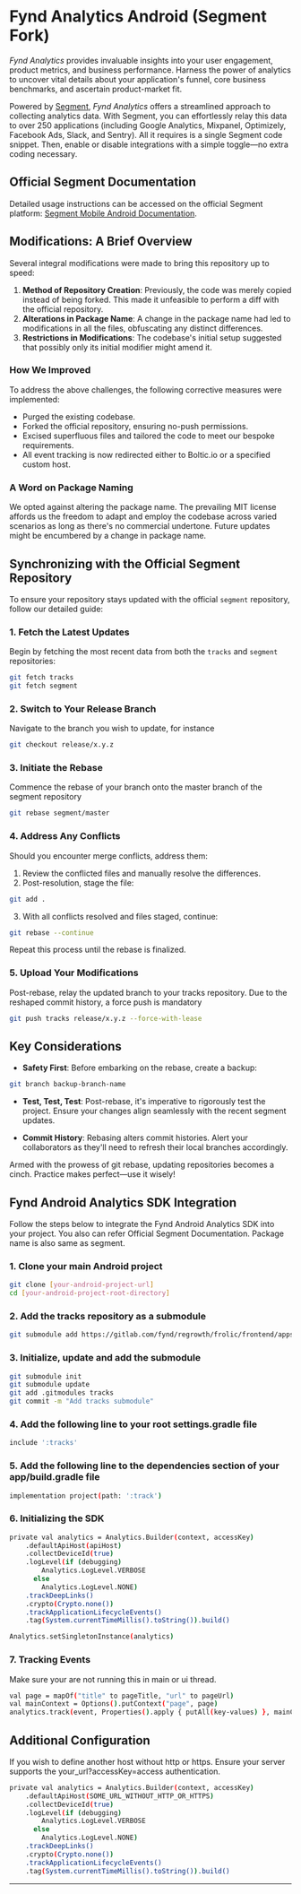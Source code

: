 # Fynd Analytics Android (Segment Fork)

_Fynd Analytics_ provides invaluable insights into your user engagement, product metrics, and business performance. Harness the power of analytics to uncover vital details about your application's funnel, core business benchmarks, and ascertain product-market fit.

Powered by [Segment](https://segment.com), _Fynd Analytics_ offers a streamlined approach to collecting analytics data. With Segment, you can effortlessly relay this data to over 250 applications (including Google Analytics, Mixpanel, Optimizely, Facebook Ads, Slack, and Sentry). All it requires is a single Segment code snippet. Then, enable or disable integrations with a simple toggle—no extra coding necessary.

## Official Segment Documentation

Detailed usage instructions can be accessed on the official Segment platform: [Segment Mobile Android Documentation](https://segment.com/docs/sources/mobile/android/).

## Modifications: A Brief Overview

Several integral modifications were made to bring this repository up to speed:

1. **Method of Repository Creation**: Previously, the code was merely copied instead of being forked. This made it unfeasible to perform a diff with the official repository.
2. **Alterations in Package Name**: A change in the package name had led to modifications in all the files, obfuscating any distinct differences.
3. **Restrictions in Modifications**: The codebase's initial setup suggested that possibly only its initial modifier might amend it.

### How We Improved

To address the above challenges, the following corrective measures were implemented:

- Purged the existing codebase.
- Forked the official repository, ensuring no-push permissions.
- Excised superfluous files and tailored the code to meet our bespoke requirements.
- All event tracking is now redirected either to Boltic.io or a specified custom host.

### A Word on Package Naming

We opted against altering the package name. The prevailing MIT license affords us the freedom to adapt and employ the codebase across varied scenarios as long as there's no commercial undertone. Future updates might be encumbered by a change in package name.

## Synchronizing with the Official Segment Repository

To ensure your repository stays updated with the official `segment` repository, follow our detailed guide:

### 1. Fetch the Latest Updates

Begin by fetching the most recent data from both the `tracks` and `segment` repositories:

```bash
git fetch tracks
git fetch segment
```

### 2. Switch to Your Release Branch

Navigate to the branch you wish to update, for instance

```bash
git checkout release/x.y.z
```

### 3. Initiate the Rebase

Commence the rebase of your branch onto the master branch of the segment repository

```bash
git rebase segment/master
```

### 4. Address Any Conflicts

Should you encounter merge conflicts, address them:

1. Review the conflicted files and manually resolve the differences.
2. Post-resolution, stage the file:

```bash
git add .
```

3. With all conflicts resolved and files staged, continue:

```bash
git rebase --continue
```

Repeat this process until the rebase is finalized.

### 5. Upload Your Modifications

Post-rebase, relay the updated branch to your tracks repository. Due to the reshaped commit history, a force push is mandatory

```bash
git push tracks release/x.y.z --force-with-lease
```

## Key Considerations

- **Safety First**: Before embarking on the rebase, create a backup:

```bash
git branch backup-branch-name
```

- **Test, Test, Test**: Post-rebase, it's imperative to rigorously test the project. Ensure your changes align seamlessly with the recent segment updates.

- **Commit History**: Rebasing alters commit histories. Alert your collaborators as they'll need to refresh their local branches accordingly.

Armed with the prowess of git rebase, updating repositories becomes a cinch. Practice makes perfect—use it wisely!

## Fynd Android Analytics SDK Integration

Follow the steps below to integrate the Fynd Android Analytics SDK into your project. You also can refer Official Segment Documentation. Package name is also same as segment.

### 1. Clone your main Android project

```bash
git clone [your-android-project-url]
cd [your-android-project-root-directory]
```

### 2. Add the tracks repository as a submodule

```bash
git submodule add https://gitlab.com/fynd/regrowth/frolic/frontend/apps/android/tracks.git tracks
```

### 3. Initialize, update and add the submodule

```bash
git submodule init
git submodule update
git add .gitmodules tracks
git commit -m "Add tracks submodule"
```

### 4. Add the following line to your root settings.gradle file

```bash
include ':tracks'
```

### 5. Add the following line to the dependencies section of your app/build.gradle file

```bash
implementation project(path: ':track')
```

### 6. Initializing the SDK

```bash
private val analytics = Analytics.Builder(context, accessKey)
    .defaultApiHost(apiHost)
    .collectDeviceId(true)
    .logLevel(if (debugging)
        Analytics.LogLevel.VERBOSE
      else
        Analytics.LogLevel.NONE)
    .trackDeepLinks()
    .crypto(Crypto.none())
    .trackApplicationLifecycleEvents()
    .tag(System.currentTimeMillis().toString()).build()

Analytics.setSingletonInstance(analytics)
```

### 7. Tracking Events

Make sure your are not running this in main or ui thread.

```bash
val page = mapOf("title" to pageTitle, "url" to pageUrl)
val mainContext = Options().putContext("page", page)
analytics.track(event, Properties().apply { putAll(key-values) }, mainContext)
```

## Additional Configuration

If you wish to define another host without http or https. Ensure your server supports the your_url?accessKey=access authentication.

```bash
private val analytics = Analytics.Builder(context, accessKey)
    .defaultApiHost(SOME_URL_WITHOUT_HTTP_OR_HTTPS)
    .collectDeviceId(true)
    .logLevel(if (debugging)
        Analytics.LogLevel.VERBOSE
      else
        Analytics.LogLevel.NONE)
    .trackDeepLinks()
    .crypto(Crypto.none())
    .trackApplicationLifecycleEvents()
    .tag(System.currentTimeMillis().toString()).build()
```

------------------------------------------------------------------
